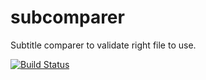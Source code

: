 # subcomparer
Subtitle comparer to validate right file to use.

[![Build Status](https://travis-ci.com/mattcongy/subcomparer.svg?branch=master)](https://travis-ci.com/mattcongy/subcomparer)
